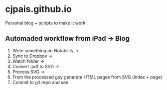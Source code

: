 # cjpais.github.io
Personal blog + scripts to make it work

## Automaded workflow from iPad -> Blog

1. Write something on Notability -> 
2. Sync to Dropbox -> 
3. Watch folder -> 
4. Convert .pdf to SVG -> 
5. Process SVG -> 
6. From the processed guy generate HTML pages from SVG (index + page)
7. Commit to git repo and see
